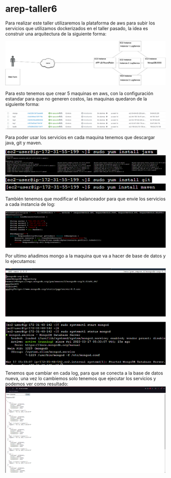 # arep-taller6

Para realizar este taller utilizaremos la plataforma de aws para subir los servicios que utilizamos dockerizados en el
taller pasado, la idea es construir una arquitectura de la siguiente forma:

![arquitectura.png](images%2Farquitectura.png)

Para esto tenemos que crear 5 maquinas en aws, con la configuración estandar para que no generen costos,
las maquinas quedaron de la siguiente forma:

![instancias.png](images%2Finstancias.png)

Para poder usar los servicios en cada maquina tenemos que descargar java, git y maven.

![comandoinstall.png](images%2Fcomandoinstall.png)
![javainstalado.png](images%2Fjavainstalado.png)
![installgit.png](images%2Finstallgit.png)
![mvncomando.png](images%2Fmvncomando.png)

También tenemos que modificar el balanceador para que envie los servicios a cada instancia de log:

![modificacion.png](images%2Fmodificacion.png)

Por ultimo añadimos mongo a la maquina que va a hacer de base de datos y lo ejecutamos:

![mongo install.png](images%2Fmongo%20install.png)

![mongo running.png](images%2Fmongo%20running.png)

Tenemos que cambiar en cada log, para que se conecta a la base de datos nueva, una vez lo cambiemos
solo tenemos que ejecutar los servicios y podemos ver como resultado:
![servicio funcionando.png](images%2Fservicio%20funcionando.png)